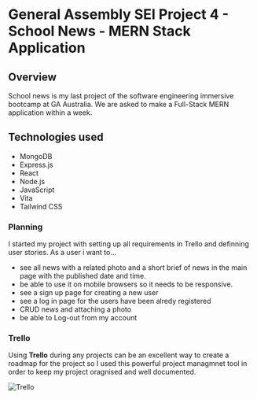 # General Assembly SEI Project 4 - School News - MERN Stack Application

## Overview
School news is my last project of the software engineering immersive bootcamp at GA Australia. We are asked to make a Full-Stack MERN application within a week. 

## Technologies used
* MongoDB
* Express.js
* React
* Node.js
* JavaScript
* Vita
* Tailwind CSS

### Planning
I started my project with setting up all requirements in Trello and definning user stories. As a user i want to...
* see all news with a related photo and a short brief of news in the main page with the published date and time.
* be able to use it on mobile browsers so it needs to be responsive.
* see a sign up page for creating a new user
* see a log in page for the users have been alredy registered
* CRUD news and attaching a photo
* be able to Log-out from my account

### Trello
Using **Trello** during any projects can be an excellent way to create a roadmap for the project so I used this powerful project managmnet tool in order to keep my project oragnised and well documented. 

![Trello](../project4-schoolNews/fronend/public/images/Trello.png)